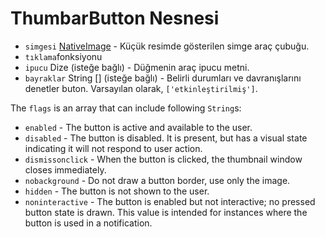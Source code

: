 # ThumbarButton Nesnesi

* `simgesi` [NativeImage](../native-image.md) - Küçük resimde gösterilen simge araç çubuğu.
* `tıklama`fonksiyonu
* `ipucu` Dize (isteğe bağlı) - Düğmenin araç ipucu metni.
* `bayraklar` String [] (isteğe bağlı) - Belirli durumları ve davranışlarını denetler buton. Varsayılan olarak, `['etkinleştirilmiş']`.

The `flags` is an array that can include following `String`s:

* `enabled` - The button is active and available to the user.
* `disabled` - The button is disabled. It is present, but has a visual state indicating it will not respond to user action.
* `dismissonclick` - When the button is clicked, the thumbnail window closes immediately.
* `nobackground` - Do not draw a button border, use only the image.
* `hidden` - The button is not shown to the user.
* `noninteractive` - The button is enabled but not interactive; no pressed button state is drawn. This value is intended for instances where the button is used in a notification.